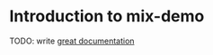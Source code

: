 # Introduction to mix-demo

TODO: write [great documentation](http://jacobian.org/writing/what-to-write/)
